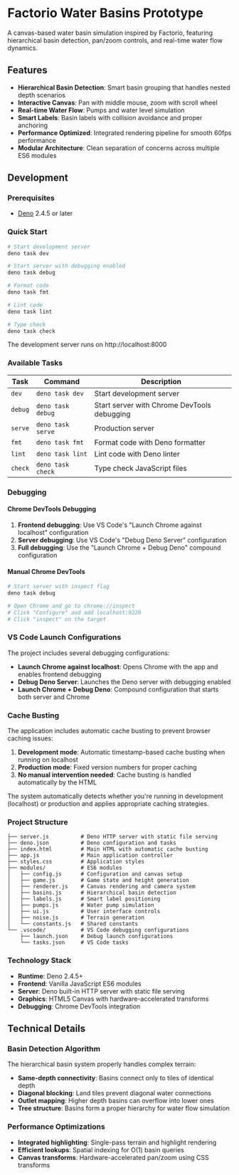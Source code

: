 # Factorio Water Basins Prototype

A canvas-based water basin simulation inspired by Factorio, featuring hierarchical basin detection, pan/zoom controls, and real-time water flow dynamics.

## Features

- **Hierarchical Basin Detection**: Smart basin grouping that handles nested depth scenarios
- **Interactive Canvas**: Pan with middle mouse, zoom with scroll wheel
- **Real-time Water Flow**: Pumps and water level simulation
- **Smart Labels**: Basin labels with collision avoidance and proper anchoring
- **Performance Optimized**: Integrated rendering pipeline for smooth 60fps performance
- **Modular Architecture**: Clean separation of concerns across multiple ES6 modules

## Development

### Prerequisites

- [Deno](https://deno.land/) 2.4.5 or later

### Quick Start

```bash
# Start development server
deno task dev

# Start server with debugging enabled  
deno task debug

# Format code
deno task fmt

# Lint code
deno task lint

# Type check
deno task check
```

The development server runs on http://localhost:8000

### Available Tasks

| Task    | Command           | Description                                 |
| ------- | ----------------- | ------------------------------------------- |
| `dev`   | `deno task dev`   | Start development server                    |
| `debug` | `deno task debug` | Start server with Chrome DevTools debugging |
| `serve` | `deno task serve` | Production server                           |
| `fmt`   | `deno task fmt`   | Format code with Deno formatter             |
| `lint`  | `deno task lint`  | Lint code with Deno linter                  |
| `check` | `deno task check` | Type check JavaScript files                 |

### Debugging

#### Chrome DevTools Debugging

1. **Frontend debugging**: Use VS Code's "Launch Chrome against localhost" configuration
2. **Server debugging**: Use VS Code's "Debug Deno Server" configuration
3. **Full debugging**: Use the "Launch Chrome + Debug Deno" compound configuration

#### Manual Chrome DevTools

```bash
# Start server with inspect flag
deno task debug

# Open Chrome and go to chrome://inspect
# Click "Configure" and add localhost:9229
# Click "inspect" on the target
```

### VS Code Launch Configurations

The project includes several debugging configurations:

- **Launch Chrome against localhost**: Opens Chrome with the app and enables frontend debugging
- **Debug Deno Server**: Launches the Deno server with debugging enabled
- **Launch Chrome + Debug Deno**: Compound configuration that starts both server and Chrome

### Cache Busting

The application includes automatic cache busting to prevent browser caching issues:

1. **Development mode**: Automatic timestamp-based cache busting when running on localhost
2. **Production mode**: Fixed version numbers for proper caching
3. **No manual intervention needed**: Cache busting is handled automatically by the HTML

The system automatically detects whether you're running in development (localhost) or production and applies appropriate caching strategies.

### Project Structure

```
├── server.js          # Deno HTTP server with static file serving
├── deno.json          # Deno configuration and tasks
├── index.html         # Main HTML with automatic cache busting
├── app.js             # Main application controller
├── styles.css         # Application styles
├── modules/           # ES6 modules
│   ├── config.js      # Configuration and canvas setup
│   ├── game.js        # Game state and height generation
│   ├── renderer.js    # Canvas rendering and camera system
│   ├── basins.js      # Hierarchical basin detection
│   ├── labels.js      # Smart label positioning
│   ├── pumps.js       # Water pump simulation
│   ├── ui.js          # User interface controls
│   ├── noise.js       # Terrain generation
│   └── constants.js   # Shared constants
└── .vscode/           # VS Code debugging configurations
    ├── launch.json    # Debug launch configurations
    └── tasks.json     # VS Code tasks
```

### Technology Stack

- **Runtime**: Deno 2.4.5+
- **Frontend**: Vanilla JavaScript ES6 modules
- **Server**: Deno built-in HTTP server with static file serving
- **Graphics**: HTML5 Canvas with hardware-accelerated transforms
- **Debugging**: Chrome DevTools integration

## Technical Details

### Basin Detection Algorithm

The hierarchical basin system properly handles complex terrain:

- **Same-depth connectivity**: Basins connect only to tiles of identical depth
- **Diagonal blocking**: Land tiles prevent diagonal water connections
- **Outlet mapping**: Higher depth basins can overflow into lower ones
- **Tree structure**: Basins form a proper hierarchy for water flow simulation

### Performance Optimizations

- **Integrated highlighting**: Single-pass terrain and highlight rendering
- **Efficient lookups**: Spatial indexing for O(1) basin queries
- **Canvas transforms**: Hardware-accelerated pan/zoom using CSS transforms
